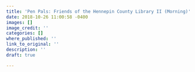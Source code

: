 ```yaml
---
title: 'Pen Pals: Friends of the Hennepin County Library II (Morning)'
date: 2018-10-26 11:00:58 -0400
images: []
image_credit: ''
categories: []
where_published: ''
link_to_original: ''
description: ''
draft: true

---
```

